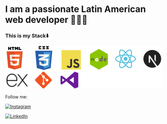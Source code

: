 # I am a passionate Latin American web developer 🧑🏻‍💻

### This is my Stack⬇️

![Stack](./stack.png)

Follow me:


[![Instagram](https://img.shields.io/badge/Instagram-@Anthony-E4405F?style=for-the-badge&logo=instagram&logoColor=white&labelColor=101010)](https://www.instagram.com/developtnb?igsh=NzZ2eHpna@54emRq&utm_source=qr)  

[![LinkedIn](https://img.shields.io/badge/LinkedIn-Anthony-0077B5?style=for-the-badge&logo=linkedin&logoColor=white&labelColor=101010)](https://www.linkedin.com/in/anthony-garcia-b48b492a8)



